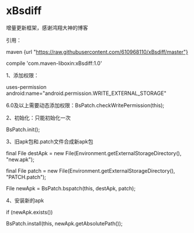 # xBsdiff
增量更新框架，感谢鸿翔大神的博客

引用：

maven {url "https://raw.githubusercontent.com/610968110/xBsdiff/master"}

compile 'com.maven-liboxin:xBsdiff:1.0'


1、添加权限： 

  uses-permission android:name="android.permission.WRITE_EXTERNAL_STORAGE"

  6.0及以上需要动态添加权限：BsPatch.checkWritePermission(this);
  
  
2、初始化：只能初始化一次   

  BsPatch.init();
  
  
3、旧apk包和.patch文件合成新apk包   

   final File destApk = new File(Environment.getExternalStorageDirectory(), "new.apk");  
   
   final File patch = new File(Environment.getExternalStorageDirectory(), "PATCH.patch");  
   
   File newApk = BsPatch.bspatch(this, destApk, patch);
   
   
4、安装新的apk   

   if (newApk.exists()) 
   
   BsPatch.install(this, newApk.getAbsolutePath());
